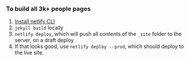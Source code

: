 ### To build all 3k+ people pages

1. [Install netlify CLI](https://docs.netlify.com/cli/get-started/#installation)
2. `jekyll build` locally
3. `netlify deploy`, which will push all contents of the `_site` folder to the server, on a draft deploy
4. If that looks good, use `netlify deploy --prod`, which should deploy to the live site.
